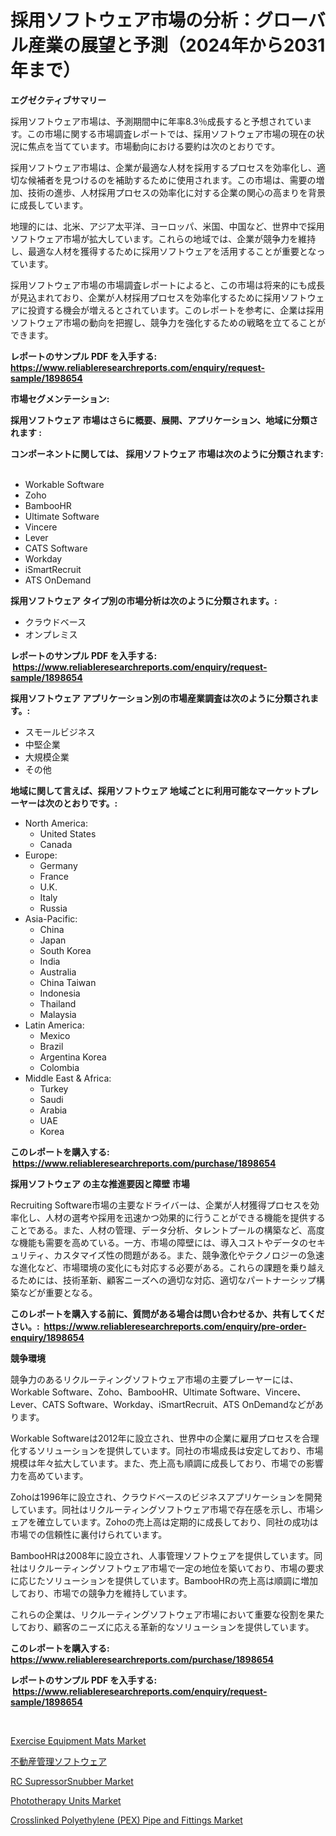 <p><h1>採用ソフトウェア市場の分析：グローバル産業の展望と予測（2024年から2031年まで）</h1></p><p><strong>エグゼクティブサマリー</strong></p>
<p><p>採用ソフトウェア市場は、予測期間中に年率8.3％成長すると予想されています。この市場に関する市場調査レポートでは、採用ソフトウェア市場の現在の状況に焦点を当てています。市場動向における要約は次のとおりです。</p><p>採用ソフトウェア市場は、企業が最適な人材を採用するプロセスを効率化し、適切な候補者を見つけるのを補助するために使用されます。この市場は、需要の増加、技術の進歩、人材採用プロセスの効率化に対する企業の関心の高まりを背景に成長しています。</p><p>地理的には、北米、アジア太平洋、ヨーロッパ、米国、中国など、世界中で採用ソフトウェア市場が拡大しています。これらの地域では、企業が競争力を維持し、最適な人材を獲得するために採用ソフトウェアを活用することが重要となっています。</p><p>採用ソフトウェア市場の市場調査レポートによると、この市場は将来的にも成長が見込まれており、企業が人材採用プロセスを効率化するために採用ソフトウェアに投資する機会が増えるとされています。このレポートを参考に、企業は採用ソフトウェア市場の動向を把握し、競争力を強化するための戦略を立てることができます。</p></p>
<p><strong>レポートのサンプル PDF を入手する: <a href="https://www.reliableresearchreports.com/enquiry/request-sample/1898654">https://www.reliableresearchreports.com/enquiry/request-sample/1898654</a></strong></p>
<p><strong>市場セグメンテーション:</strong></p>
<p><strong> 採用ソフトウェア 市場はさらに概要、展開、アプリケーション、地域に分類されます :</strong></p>
<p><strong>コンポーネントに関しては、 採用ソフトウェア 市場は次のように分類されます: &nbsp;</strong></p>
<p><ul><li>Workable Software</li><li>Zoho</li><li>BambooHR</li><li>Ultimate Software</li><li>Vincere</li><li>Lever</li><li>CATS Software</li><li>Workday</li><li>iSmartRecruit</li><li>ATS OnDemand</li></ul></p>
<p><strong> 採用ソフトウェア タイプ別の市場分析は次のように分類されます。:</strong></p>
<p><ul><li>クラウドベース</li><li>オンプレミス</li></ul></p>
<p><strong>レポートのサンプル PDF を入手する: &nbsp;<a href="https://www.reliableresearchreports.com/enquiry/request-sample/1898654">https://www.reliableresearchreports.com/enquiry/request-sample/1898654</a></strong></p>
<p><strong> 採用ソフトウェア アプリケーション別の市場産業調査は次のように分類されます。:</strong></p>
<p><ul><li>スモールビジネス</li><li>中堅企業</li><li>大規模企業</li><li>その他</li></ul></p>
<p><strong>地域に関して言えば、採用ソフトウェア 地域ごとに利用可能なマーケットプレーヤーは次のとおりです。:</strong></p>
<p><ul>
    <li>
        North America:
        <ul>
            <li>United States</li>
            <li>Canada</li>
        </ul>
    </li>
    <li>
        Europe:
        <ul>
            <li>Germany</li>
            <li>France</li>
            <li>U.K.</li>
            <li>Italy</li>
            <li>Russia</li>
        </ul>
    </li>
    <li>
        Asia-Pacific:
        <ul>
            <li>China</li>
            <li>Japan</li>
            <li>South Korea</li>
            <li>India</li>
            <li>Australia</li>
            <li>China Taiwan</li>
            <li>Indonesia</li>
            <li>Thailand</li>
            <li>Malaysia</li>
        </ul>
    </li>
    <li>
        Latin America:
        <ul>
            <li>Mexico</li>
            <li>Brazil</li>
            <li>Argentina Korea</li>
            <li>Colombia</li>
        </ul>
    </li>
    <li>
        Middle East & Africa:
        <ul>
            <li>Turkey</li>
            <li>Saudi</li>
            <li>Arabia</li>
            <li>UAE</li>
            <li>Korea</li>
        </ul>
    </li>
    </ul></p>
<p><strong>このレポートを購入する: &nbsp;<a href="https://www.reliableresearchreports.com/purchase/1898654">https://www.reliableresearchreports.com/purchase/1898654</a></strong></p>
<p><strong>採用ソフトウェア の主な推進要因と障壁 市場</strong></p>
<p><p>Recruiting Software市場の主要なドライバーは、企業が人材獲得プロセスを効率化し、人材の選考や採用を迅速かつ効果的に行うことができる機能を提供することである。また、人材の管理、データ分析、タレントプールの構築など、高度な機能も需要を高めている。一方、市場の障壁には、導入コストやデータのセキュリティ、カスタマイズ性の問題がある。また、競争激化やテクノロジーの急速な進化など、市場環境の変化にも対応する必要がある。これらの課題を乗り越えるためには、技術革新、顧客ニーズへの適切な対応、適切なパートナーシップ構築などが重要となる。</p></p>
<p><strong>このレポートを購入する前に、質問がある場合は問い合わせるか、共有してください。:&nbsp; <a href="https://www.reliableresearchreports.com/enquiry/pre-order-enquiry/1898654">https://www.reliableresearchreports.com/enquiry/pre-order-enquiry/1898654</a></strong></p>
<p><strong>競争環境</strong></p>
<p><p>競争力のあるリクルーティングソフトウェア市場の主要プレーヤーには、Workable Software、Zoho、BambooHR、Ultimate Software、Vincere、Lever、CATS Software、Workday、iSmartRecruit、ATS OnDemandなどがあります。</p><p>Workable Softwareは2012年に設立され、世界中の企業に雇用プロセスを合理化するソリューションを提供しています。同社の市場成長は安定しており、市場規模は年々拡大しています。また、売上高も順調に成長しており、市場での影響力を高めています。</p><p>Zohoは1996年に設立され、クラウドベースのビジネスアプリケーションを開発しています。同社はリクルーティングソフトウェア市場で存在感を示し、市場シェアを確立しています。Zohoの売上高は定期的に成長しており、同社の成功は市場での信頼性に裏付けられています。</p><p>BambooHRは2008年に設立され、人事管理ソフトウェアを提供しています。同社はリクルーティングソフトウェア市場で一定の地位を築いており、市場の要求に応じたソリューションを提供しています。BambooHRの売上高は順調に増加しており、市場での競争力を維持しています。</p><p>これらの企業は、リクルーティングソフトウェア市場において重要な役割を果たしており、顧客のニーズに応える革新的なソリューションを提供しています。</p></p>
<p><strong>このレポートを購入する: &nbsp; <a href="https://www.reliableresearchreports.com/purchase/1898654">https://www.reliableresearchreports.com/purchase/1898654</a></strong></p>
<p><strong>レポートのサンプル PDF を入手する: &nbsp;<a href="https://www.reliableresearchreports.com/enquiry/request-sample/1898654">https://www.reliableresearchreports.com/enquiry/request-sample/1898654</a></strong><strong></strong></p>
<p>&nbsp;</p>
<p><p><a href="https://github.com/bmorecock/Market-Research-Report-List-2/blob/main/exercise-equipment-mats-market.md">Exercise Equipment Mats Market</a></p><p><a href="https://github.com/cnnriuez22368/Market-Research-Report-List-1/blob/main/3564544194357.md">不動産管理ソフトウェア</a></p><p><a href="https://view.publitas.com/reportprime-1/rc-supressorsnubber-market-size-growth-and-forecast-from-2024-2031/">RC SupressorSnubber Market</a></p><p><a href="https://issuu.com/reportprime-2/docs/phototherapy-units-market-size-2030.pptx">Phototherapy Units Market</a></p><p><a href="https://boundless-drawbridge-702.notion.site/Crosslinked-Polyethylene-PEX-Pipe-and-Fittings-Market-Research-Report-Reveals-The-Latest-Trends-An-cb7fcf5bd2f74c3caa7917720a2d3ea6">Crosslinked Polyethylene (PEX) Pipe and Fittings Market</a></p></p>